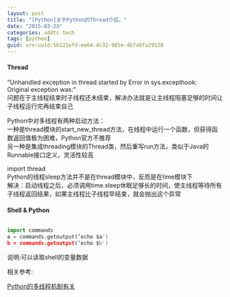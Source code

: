 ```yaml
---
layout: post
title: "[Python]关于Python的Thread介绍。"
date: "2015-03-23"
categories: sddtc tech
tags: [python]
guid: urn:uuid:5b121efd-ee64-4c32-985e-4b7a9fa29128
---
```


#### Thread

"Unhandled exception in thread started by
Error in sys.excepthook:  
Original exception was:"  
问题在于主线程结束时子线程还未结束，解决办法就是让主线程阻塞足够的时间让子线程运行完再结束自己  

Python中对多线程有两种启动方法：   
一种是thread模块的start_new_thread方法，在线程中运行一个函数，但获得函数返回值极为困难，Python官方不推荐   
另一种是集成threading模块的Thread类，然后重写run方法，类似于Java的Runnable接口定义，灵活性较高   

import thread  
Python的线程sleep方法并不是在thread模块中，反而是在time模块下  
解决：启动线程之后，必须调用time.sleep休眠足够长的时间，使主线程等待所有子线程返回结果，如果主线程比子线程早结束，就会抛出这个异常   


#### Shell & Python

```python

import commands
a = commands.getoutput(‘echo $a')
b = commands.getoutput(‘echo $b')

```

说明:可以读取shell的变量数据


相关参考:  
  
[Python的多线程机制有关](http://bestchenwu.iteye.com/blog/1063401)
